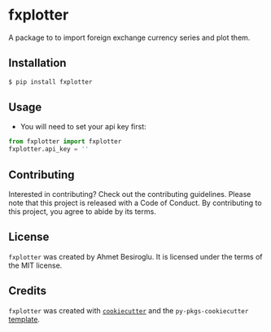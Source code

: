 # fxplotter

A package to to import foreign exchange currency series and plot them.

## Installation

```bash
$ pip install fxplotter
```

## Usage

- You will need to set your api key first:
```python
from fxplotter import fxplotter
fxplotter.api_key = ''
```

## Contributing

Interested in contributing? Check out the contributing guidelines. Please note that this project is released with a Code of Conduct. By contributing to this project, you agree to abide by its terms.

## License

`fxplotter` was created by Ahmet Besiroglu. It is licensed under the terms of the MIT license.

## Credits

`fxplotter` was created with [`cookiecutter`](https://cookiecutter.readthedocs.io/en/latest/) and the `py-pkgs-cookiecutter` [template](https://github.com/py-pkgs/py-pkgs-cookiecutter).
